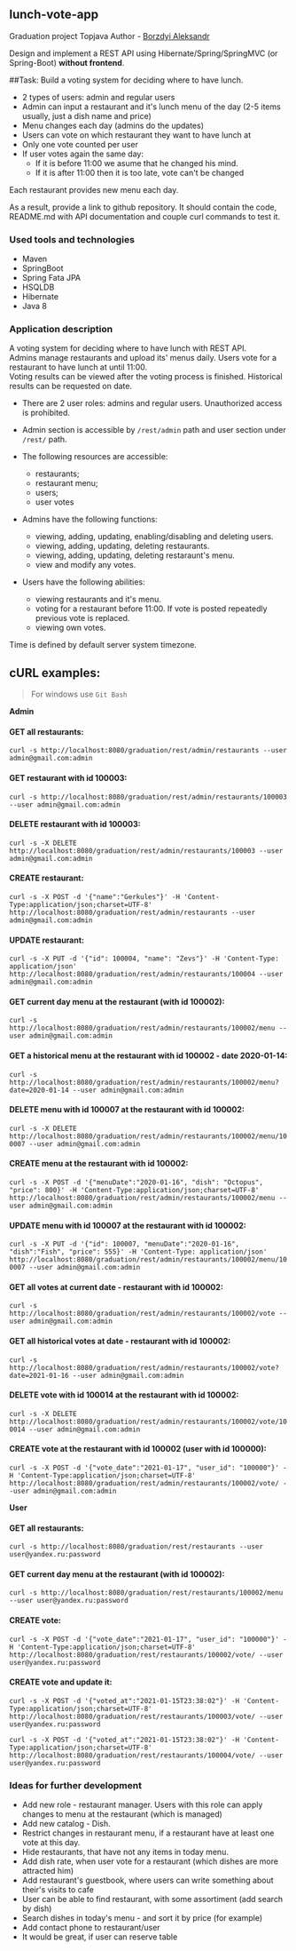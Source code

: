## lunch-vote-app
Graduation project Topjava
Author - [Borzdyi Aleksandr](https://github.com/aborzdiy)

Design and implement a REST API using Hibernate/Spring/SpringMVC (or Spring-Boot) **without frontend**.

##Task:
Build a voting system for deciding where to have lunch.

* 2 types of users: admin and regular users
* Admin can input a restaurant and it's lunch menu of the day (2-5 items usually, just a dish name and price)
* Menu changes each day (admins do the updates)
* Users can vote on which restaurant they want to have lunch at
* Only one vote counted per user
* If user votes again the same day:
    - If it is before 11:00 we asume that he changed his mind.
    - If it is after 11:00 then it is too late, vote can't be changed

Each restaurant provides new menu each day.

As a result, provide a link to github repository. It should contain the code, README.md with API documentation and couple curl commands to test it.

### Used tools and technologies
* Maven
* SpringBoot
* Spring Fata JPA
* HSQLDB
* Hibernate
* Java 8

### Application description
A voting system for deciding where to have lunch with REST API.\
Admins manage restaurants and upload its' menus daily. Users vote for a restaurant to have lunch at until 11:00.\
Voting results can be viewed after the voting process is finished. Historical results can be requested on date.
* There are 2 user roles: admins and regular users. Unauthorized access is prohibited.
* Admin section is accessible by `/rest/admin` path and user section under `/rest/` path.
* The following resources are accessible:
    - restaurants;
    - restaurant menu;
    - users;
    - user votes

* Admins have the following functions:
  - viewing, adding, updating, enabling/disabling and deleting users.
  - viewing, adding, updating, deleting restaurants.
  - viewing, adding, updating, deleting restaraunt's menu.
  - view and modify any votes.

* Users have the following abilities:
  - viewing restaurants and it's menu.
  - voting for a restaurant before 11:00. If vote is posted repeatedly previous vote is replaced.
  - viewing own votes.
    
Time is defined by default server system timezone.

## cURL examples:
> For windows use `Git Bash`

**Admin**
#### GET all restaurants:
`curl -s http://localhost:8080/graduation/rest/admin/restaurants --user admin@gmail.com:admin`

#### GET restaurant with id 100003:
`curl -s http://localhost:8080/graduation/rest/admin/restaurants/100003 --user admin@gmail.com:admin`

#### DELETE restaurant with id 100003:
`curl -s -X DELETE http://localhost:8080/graduation/rest/admin/restaurants/100003 --user admin@gmail.com:admin`

#### CREATE restaurant:
`curl -s -X POST -d '{"name":"Gerkules"}' -H 'Content-Type:application/json;charset=UTF-8' http://localhost:8080/graduation/rest/admin/restaurants --user admin@gmail.com:admin`

#### UPDATE restaurant:
`curl -s -X PUT -d '{"id": 100004, "name": "Zevs"}' -H 'Content-Type: application/json' http://localhost:8080/graduation/rest/admin/restaurants/100004 --user admin@gmail.com:admin`

#### GET current day menu at the restaurant (with id 100002):
`curl -s http://localhost:8080/graduation/rest/admin/restaurants/100002/menu --user admin@gmail.com:admin`

#### GET a historical menu at the restaurant with id 100002 - date 2020-01-14:
`curl -s http://localhost:8080/graduation/rest/admin/restaurants/100002/menu?date=2020-01-14 --user admin@gmail.com:admin`

#### DELETE menu with id 100007 at the restaurant with id 100002:
`curl -s -X DELETE http://localhost:8080/graduation/rest/admin/restaurants/100002/menu/100007 --user admin@gmail.com:admin`

#### CREATE menu at the restaurant with id 100002:
`curl -s -X POST -d '{"menuDate":"2020-01-16", "dish": "Octopus", "price": 800}' -H 'Content-Type:application/json;charset=UTF-8' http://localhost:8080/graduation/rest/admin/restaurants/100002/menu --user admin@gmail.com:admin`

#### UPDATE menu with id 100007 at the restaurant with id 100002:
`curl -s -X PUT -d '{"id": 100007, "menuDate":"2020-01-16", "dish":"Fish", "price": 555}' -H 'Content-Type: application/json' http://localhost:8080/graduation/rest/admin/restaurants/100002/menu/100007 --user admin@gmail.com:admin`

#### GET all votes at current date - restaurant with id 100002:
`curl -s http://localhost:8080/graduation/rest/admin/restaurants/100002/vote --user admin@gmail.com:admin`

#### GET all historical votes at date - restaurant with id 100002:
`curl -s http://localhost:8080/graduation/rest/admin/restaurants/100002/vote?date=2021-01-16 --user admin@gmail.com:admin`

#### DELETE vote with id 100014 at the restaurant with id 100002:
`curl -s -X DELETE http://localhost:8080/graduation/rest/admin/restaurants/100002/vote/100014 --user admin@gmail.com:admin`

#### CREATE vote at the restaurant with id 100002 (user with id 100000):
`curl -s -X POST -d '{"vote_date":"2021-01-17", "user_id": "100000"}' -H 'Content-Type:application/json;charset=UTF-8' http://localhost:8080/graduation/rest/admin/restaurants/100002/vote/ --user admin@gmail.com:admin`

**User**

#### GET all restaurants:
`curl -s http://localhost:8080/graduation/rest/restaurants --user user@yandex.ru:password`

#### GET current day menu at the restaurant (with id 100002):
`curl -s http://localhost:8080/graduation/rest/restaurants/100002/menu --user user@yandex.ru:password`

#### CREATE vote:
`curl -s -X POST -d '{"vote_date":"2021-01-17", "user_id": "100000"}' -H 'Content-Type:application/json;charset=UTF-8' http://localhost:8080/graduation/rest/restaurants/100002/vote/ --user user@yandex.ru:password`

#### CREATE vote and update it:
`curl -s -X POST -d '{"voted_at":"2021-01-15T23:38:02"}' -H 'Content-Type:application/json;charset=UTF-8' http://localhost:8080/graduation/rest/restaurants/100003/vote/ --user user@yandex.ru:password`

`curl -s -X POST -d '{"voted_at":"2021-01-15T23:38:02"}' -H 'Content-Type:application/json;charset=UTF-8' http://localhost:8080/graduation/rest/restaurants/100004/vote/ --user user@yandex.ru:password`

### Ideas for further development
 * Add new role - restaurant manager. Users with this role can apply changes to menu at the restaurant (which is managed)
 * Add new catalog - Dish.
 * Restrict changes in restaurant menu, if a restaurant have at least one vote at this day.
 * Hide restaurants, that have not any items in today menu.
 * Add dish rate, when user vote for a restaurant (which dishes are more attracted him)
 * Add restaurant's guestbook, where users can write something about their's visits to cafe
 * User can be able to find restaurant, with some assortiment (add search by dish)
 * Search dishes in today's menu - and sort it by price (for example)
 * Add contact phone to restaurant/user
 * It would be great, if user can reserve table